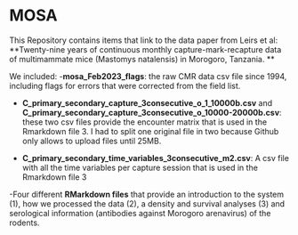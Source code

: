 # MOSA

This Repository contains items that link to the data paper from Leirs et al: **Twenty-nine years of continuous monthly capture-mark-recapture data of multimammate mice (Mastomys natalensis) in Morogoro, Tanzania. **

We included:
-**mosa_Feb2023_flags**: the raw CMR data csv file since 1994, including flags for errors that were corrected from the field list.

- **C_primary_secondary_capture_3consecutive_o_1_10000b.csv** and **C_primary_secondary_capture_3consecutive_o_10000-20000b.csv**: these two csv files  provide the encounter   matrix that is used in the Rmarkdown file 3. I had to split one original file in two because Github only allows to upload files until 25MB.

- **C_primary_secondary_time_variables_3consecutive_m2.csv**: A csv file with all the time variables per capture session that is used in the Rmarkdown file 3

 -Four different **RMarkdown files** that provide an introduction to the system (1), how we processed the data (2), a density and survival analyses (3) and serological information (antibodies against Morogoro arenavirus) of the rodents. 

